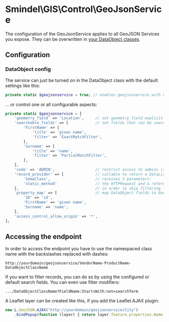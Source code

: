 # Smindel\GIS\Control\GeoJsonService

The configuration of the GeoJsonService applies to all GeoJSON Services you expose. They can be overwritten in [your DataObject classes](DataObject-Example.md).

## Configuration

### DataObject config

The service can just be turned on in the DataObject class with the default settings like this:

```php
private static $geojsonservice = true; // enables geojsonservice with default settings
```

... or control one or all configurable aspects:

```php
private static $geojsonservice = [
    'geometry_field' => 'Location',     // set geometry field explicitly
    'searchable_fields' => [            // set fields that can be searched by through the service
        'FirstName' => [
            'title' => 'given name',
            'filter' => 'ExactMatchFilter',
        ],
        'Surname' => [
            'title' => 'name',
            'filter' => 'PartialMatchFilter',
        ],
    ],
    'code' => 'ADMIN',                  // restrict access to admins (see: Permission::check())
    'record_provider' => [              // callable to return a DataList of records to be served
        'SomeClass',                    // receives 2 parameters:
        'static_method'                 // the HTTPRequest and a reference which you can set to true
    ],                                  // in order to skip filtering further down in the stack
    'property_map' => [                 // map DataObject fields to GeoJSON properties
        'ID' => 'id',
        'FirstName' => 'given name',
        'Surname' => 'name',
    ],
    'access_control_allow_origin' => '*',
];
```

## Accessing the endpoint

In order to access the endpoint you have to use the namespaced class name with the backslashes replaced with dashes:

    http://yourdomain/geojsonservice/VendorName-ProductName-DataObjectClassName

If you want to filter records, you can do so by using the configured or default search fields. You can even use filter modifiers:

    .../DataObjectClassName?FieldName:StartsWith:not=searchTerm

A Leaflet layer can be created like this, if you add the Leaflet.AJAX plugin:

```javascript
new L.GeoJSON.AJAX("http://yourdomain/geojsonservice/City")
    .bindPopup(function (layer) { return layer.feature.properties.Name; }).addTo(map);
```
